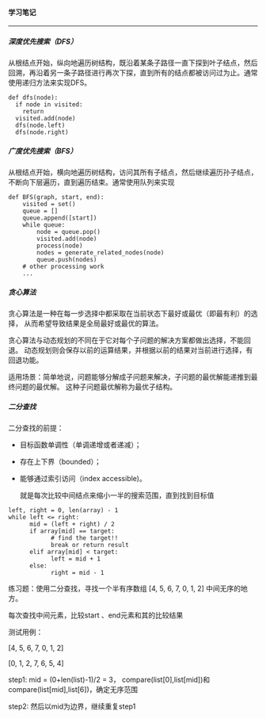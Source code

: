 #### 学习笔记

------

##### 深度优先搜索（DFS）

从根结点开始，纵向地遍历树结构，既沿着某条子路径一直下探到叶子结点，然后回溯，再沿着另一条子路径进行再次下探，直到所有的结点都被访问过为止。通常使用递归方法来实现DFS。

```
def dfs(node):
  if node in visited:
    return
  visited.add(node)
  dfs(node.left)
  dfs(node.right)
```

##### 广度优先搜索（BFS）

从根结点开始，横向地遍历树结构，访问其所有子结点，然后继续遍历孙子结点，不断向下层遍历，直到遍历结束。通常使用队列来实现

```
def BFS(graph, start, end):
    visited = set()
	queue = [] 
	queue.append([start]) 
	while queue: 
		node = queue.pop() 
		visited.add(node)
		process(node) 
		nodes = generate_related_nodes(node) 
		queue.push(nodes)
	# other processing work 
	...
```

##### 贪心算法

贪心算法是一种在每一步选择中都采取在当前状态下最好或最优（即最有利）的选择， 从而希望导致结果是全局最好或最优的算法。

贪心算法与动态规划的不同在于它对每个子问题的解决方案都做出选择，不能回退。 动态规划则会保存以前的运算结果，并根据以前的结果对当前进行选择，有回退功能。

适用场景：简单地说，问题能够分解成子问题来解决，子问题的最优解能递推到最终问题的最优解。 这种子问题最优解称为最优子结构。

##### 二分查找

二分查找的前提：

- 目标函数单调性（单调递增或者递减）；

- 存在上下界（bounded）；

- 能够通过索引访问（index accessible)。

  就是每次比较中间结点来缩小一半的搜索范围，直到找到目标值

```
left, right = 0, len(array) - 1 
while left <= right: 
	  mid = (left + right) / 2 
	  if array[mid] == target: 
		    # find the target!! 
		    break or return result 
	  elif array[mid] < target: 
		    left = mid + 1 
	  else: 
		    right = mid - 1
```

练习题：使用二分查找，寻找一个半有序数组 [4, 5, 6, 7, 0, 1, 2] 中间无序的地方。

每次查找中间元素，比较start 、end元素和其的比较结果

测试用例：

[4, 5, 6, 7, 0, 1, 2]

[0, 1, 2, 7, 6, 5, 4]

step1: mid = (0+len(list)-1)/2 = 3， compare(list[0],list[mid])和compare(list[mid],list[6])，确定无序范围

step2: 然后以mid为边界，继续重复step1